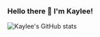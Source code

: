 ### Hello there 👋 I'm Kaylee!


![Kaylee's GitHub stats](https://github-readme-stats.vercel.app/api?username=khanhmaibui&show_icons=true&theme=neon)

<!--
**khanhmaibui/khanhmaibui** is a ✨ _special_ ✨ repository because its `README.md` (this file) appears on your GitHub profile.

Here are some ideas to get you started:

- 🔭 I’m currently working on ...
- 🌱 I’m currently learning ...
- 👯 I’m looking to collaborate on ...
- 🤔 I’m looking for help with ...
- 💬 Ask me about ...
- 📫 How to reach me: ...
- 😄 Pronouns: ...
- ⚡ Fun fact: ...
-->
